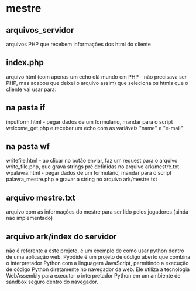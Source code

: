 # mestre
## arquivos_servidor
arquivos PHP que recebem informações dos html do cliente
## index.php
arquivo html (com apenas um echo olá mundo em PHP - não precisava ser PHP, mas acabou que deixei o arquivo assim) que seleciona os htmls que o cliente vai usar para:
## na pasta if
inputform.html - pegar dados de um formulário, mandar para o script welcome_get.php e receber um echo com as variáveis "name" e "e-mail"
## na pasta wf
writefile.html - ao clicar no botão enviar, faz um request para o arquivo write_file.php, que grava strings pré definidas no arquivo ark/mestre.txt
wpalavra.html - pegar dados de um formulário, mandar para o script palavra_mestre.php e gravar a string no arquivo ark/mestre.txt
## arquivo mestre.txt
arquivo com as informações do mestre para ser lido pelos jogadores (ainda não implementado)
## arquivo ark/index do servidor
não é referente a este projeto, é um exemplo de como usar python dentro de uma aplicação web. Pyodide é um projeto de código aberto que combina o interpretador Python com a linguagem JavaScript, permitindo a execução de código Python diretamente no navegador da web. Ele utiliza a tecnologia WebAssembly para executar o interpretador Python em um ambiente de sandbox seguro dentro do navegador.

